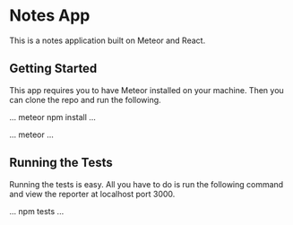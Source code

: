 # Notes App

This is a notes application built on Meteor and React.

## Getting Started

This app requires you to have Meteor installed on your machine. Then you can clone the repo and run the following.

...
meteor npm install
...

...
meteor
...

## Running the Tests

Running the tests is easy. All you have to do is run the following command and view the reporter at localhost port 3000.

...
npm tests
...
